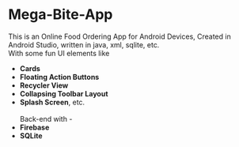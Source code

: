 # Mega-Bite-App
This is an Online Food Ordering App for Android Devices, 
Created in Android Studio, written in java, xml, sqlite, etc.<br /> With some fun UI elements like
- **Cards**
- **Floating Action Buttons**
- **Recycler View**
- **Collapsing Toolbar Layout**
- **Splash Screen**, etc.<br /><br />
Back-end with -
- **Firebase**
- **SQLite**
